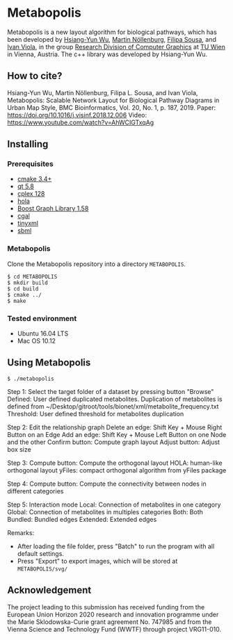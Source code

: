 # Metabopolis

Metabopolis is a new layout algorithm for biological pathways, which has been developed by [Hsiang-Yun Wu][yw], [Martin Nöllenburg][mn], [Filipa Sousa][fs], and
[Ivan Viola][iv], in the group [Research Division of Computer Graphics][rdcg] at [TU Wien][tuwien] in Vienna, Austria. The c++ library was developed by Hsiang-Yun Wu.

## How to cite?

Hsiang-Yun Wu, Martin Nöllenburg, Filipa L. Sousa, and Ivan Viola, Metabopolis: Scalable Network Layout for Biological Pathway Diagrams in Urban Map Style, BMC Bioinformatics, Vol. 20, No. 1, p. 187, 2019.
Paper: https://doi.org/10.1016/j.visinf.2018.12.006
Video: https://www.youtube.com/watch?v=AhWCIGTxqAg

## Installing

### Prerequisites

- [cmake 3.4+][cmake]
- [qt 5.8][qt5]
- [cplex 128][cplex]
- [hola][hola]
- [Boost Graph Library 1.58][boost]
- [cgal][cgal]
- [tinyxml][tinyxml]
- [sbml][sbml]

### Metabopolis

Clone the Metabopolis repository into a directory `METABOPOLIS`.

```
$ cd METABOPOLIS
$ mkdir build
$ cd build
$ cmake ../
$ make
```
### Tested environment

- Ubuntu 16.04 LTS
- Mac OS 10.12

## Using Metabopolis

```
$ ./metabopolis
```

Step 1:
  Select the target folder of a dataset by pressing button "Browse"
  Defined: User defined duplicated metabolites. Duplication of metabolites is defined from ~/Desktop/gitroot/tools/bionet/xml/metabolite_frequency.txt
  Threshold: User defined threshold for metabolites duplication

Step 2:
  Edit the relationship graph
  Delete an edge: Shift Key + Mouse Right Button on an Edge
  Add an edge: Shift Key + Mouse Left Button on one Node and the other
  Confirm button: Compute graph layout
  Adjust button: Adjust box size

Step 3:
  Compute button: Compute the orthogonal layout
  HOLA: human-like orthogonal layout
  yFiles: compact orthogonal algorithm from yFiles package

Step 4:
  Compute button: Compute the connectivity between nodes in different categories

Step 5:
  Interaction mode
  Local: Connection of metabolites in one category
  Global: Connection of metabolites in multiples categories
  Both: Both
  Bundled: Bundled edges
  Extended: Extended edges

Remarks:

  - After loading the file folder, press "Batch" to run the program with all default settings.
  - Press "Export" to export images, which will be stored at `METABOPOLIS/svg/`

## Acknowledgement

The project leading to this submission has received funding from the European Union Horizon 2020 research and innovation programme under the Marie Sklodowska-Curie grant agreement No. 747985 and from the Vienna Science and Technology Fund (WWTF) through project VRG11-010.

[cmake]: https://cmake.org/
[hola]: http://www.infotech.monash.edu.au/about/schools/caulfield/
[cplex]: https://www.ibm.com/products/ilog-cplex-optimization-studio
[tinyxml]: http://www.grinninglizard.com/tinyxml/
[qt5]: https://www.qt.io/
[boost]: https://www.boost.org/
[cgal]: https://www.cgal.org/
[sbml]: https://sbml.org/

[rdcg]: https://www.cg.tuwien.ac.at/
[tuwien]: https://www.tuwien.ac.at/
[yw]: https://www.cg.tuwien.ac.at/staff/HsiangYunWu.html
[mn]: https://www.ac.tuwien.ac.at/people/noellenburg/
[fs]: https://archaea.univie.ac.at/research/filipa-sousa-lab/
[iv]: https://www.cg.tuwien.ac.at/staff/IvanViola.html
